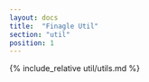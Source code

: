 ```yaml
---
layout: docs
title:  "Finagle Util"
section: "util"
position: 1
---
```

{% include_relative util/utils.md %}
